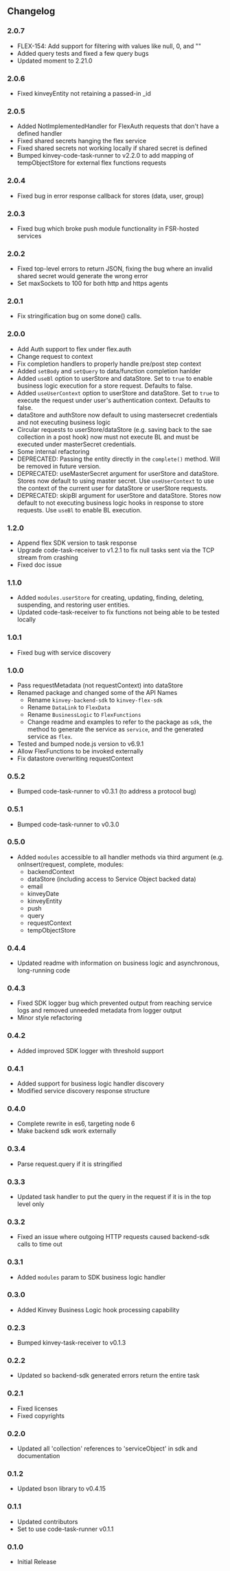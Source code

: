 ## Changelog

### 2.0.7
* FLEX-154: Add support for filtering with values like null, 0, and ""
* Added query tests and fixed a few query bugs
* Updated moment to 2.21.0

### 2.0.6
* Fixed kinveyEntity not retaining a passed-in _id

### 2.0.5
* Added NotImplementedHandler for FlexAuth requests that don't have a defined handler
* Fixed shared secrets hanging the flex service
* Fixed shared secrets not working locally if shared secret is defined
* Bumped kinvey-code-task-runner to v2.2.0 to add mapping of tempObjectStore for external flex functions requests

### 2.0.4
* Fixed bug in error response callback for stores (data, user, group)

### 2.0.3
* Fixed bug which broke push module functionality in FSR-hosted services

### 2.0.2
* Fixed top-level errors to return JSON, fixing the bug where an invalid shared secret would generate the wrong error
* Set maxSockets to 100 for both http and https agents 

### 2.0.1
* Fix stringification bug on some done() calls.

### 2.0.0
* Add Auth support to flex under flex.auth
* Change request to context
* Fix completion handlers to properly handle pre/post step context
* Added `setBody` and `setQuery` to data/function completion hanlder
* Added `useBl` option to userStore and dataStore.  Set to `true` to enable business logic execution for a store request.  Defaults to false.  
* Added `useUserContext` option to userStore and dataStore. Set to `true` to execute the request under user's authentication context.  Defaults to false.
* dataStore and authStore now default to using mastersecret credentials and not executing business logic
* Circular requests to userStore/dataStore (e.g. saving back to the sae collection in a post hook) now must not execute BL and must be executed under masterSecret credentials.  
* Some internal refactoring
* DEPRECATED:  Passing the entity directly in the `complete()` method.  Will be removed in future version.
* DEPRECATED:  useMasterSecret argument for userStore and dataStore.  Stores now default to using master secret.  Use `useUserContext` to use the context of the current user for dataStore or userStore requests.  
* DEPRECATED:  skipBl argument for userStore and dataStore.  Stores now default to not executing business logic hooks in response to store requests.  Use `useBl` to enable BL execution.  

### 1.2.0
* Append flex SDK version to task response
* Upgrade code-task-receiver to v1.2.1 to fix null tasks sent via the TCP stream from crashing
* Fixed doc issue

### 1.1.0
* Added `modules.userStore` for creating, updating, finding, deleting, suspending, and restoring user entities.
* Updated code-task-receiver to fix functions not being able to be tested locally

### 1.0.1
* Fixed bug with service discovery

### 1.0.0
* Pass requestMetadata (not requestContext) into dataStore
* Renamed package and changed some of the API Names
  * Rename `kinvey-backend-sdk` to `kinvey-flex-sdk`
  * Rename `DataLink` to `FlexData`
  * Rename `BusinessLogic` to `FlexFunctions`
  * Change readme and examples to refer to the package as `sdk`, the method to generate the service as `service`, and the generated service as `flex`.
* Tested and bumped node.js version to v6.9.1
* Allow FlexFunctions to be invoked externally
* Fix datastore overwriting requestContext

### 0.5.2
* Bumped code-task-runner to v0.3.1 (to address a protocol bug)

### 0.5.1
* Bumped code-task-runner to v0.3.0

### 0.5.0
* Added `modules` accessible to all handler methods via third argument (e.g. onInsert(request, complete, modules: 
  * backendContext
  * dataStore (including access to Service Object backed data)
  * email
  * kinveyDate
  * kinveyEntity
  * push
  * query
  * requestContext
  * tempObjectStore

### 0.4.4
* Updated readme with information on business logic and asynchronous, long-running code

### 0.4.3
* Fixed SDK logger bug which prevented output from reaching service logs and removed unneeded metadata from logger output
* Minor style refactoring

### 0.4.2
* Added improved SDK logger with threshold support

### 0.4.1
* Added support for business logic handler discovery
* Modified service discovery response structure

### 0.4.0
* Complete rewrite in es6, targeting node 6
* Make backend sdk work externally

### 0.3.4
* Parse request.query if it is stringified

### 0.3.3
* Updated task handler to put the query in the request if it is in the top level only

### 0.3.2
* Fixed an issue where outgoing HTTP requests caused backend-sdk calls to time out

### 0.3.1
* Added `modules` param to SDK business logic handler

### 0.3.0
* Added Kinvey Business Logic hook processing capability

### 0.2.3
* Bumped kinvey-task-receiver to v0.1.3

### 0.2.2
* Updated so backend-sdk generated errors return the entire task

### 0.2.1
* Fixed licenses
* Fixed copyrights

### 0.2.0
* Updated all 'collection' references to 'serviceObject' in sdk and documentation

### 0.1.2
* Updated bson library to v0.4.15

### 0.1.1
* Updated contributors
* Set to use code-task-runner v0.1.1

### 0.1.0
* Initial Release 
